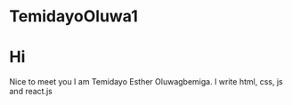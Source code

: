 # TemidayoOluwa1
# Hi 
Nice to meet you
I am Temidayo Esther Oluwagbemiga.
I write html, css, js and react.js
